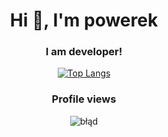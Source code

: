 <h1 align="center">Hi 👋, I'm powerek</h1>
<h3 align="center">I am developer!</h3>

<div align="center">
  <a href="https://github.com/powerekk?tab=repositories">
    <img src="https://github-readme-stats.vercel.app/api/top-langs/?username=powerekk&layout=compact&title_color=2ecc71&icon_color=79ff97&text_color=9f9f9f&bg_color=151515" alt="Top Langs" />
  </a>
</div>

<h3 align="center">Profile views</h3>

<div align="center">
  <img src="https://profile-counter.glitch.me/%7BPawcineQ%7D/count.svg" alt="błąd" />
</div>
